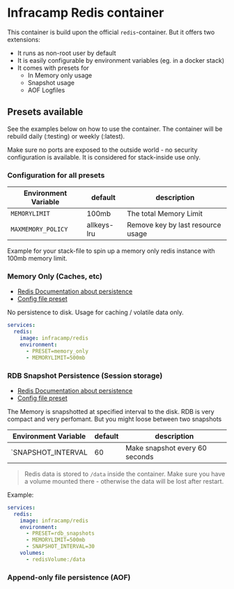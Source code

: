 # Infracamp Redis container

This container is build upon the official `redis`-container. But it offers two extensions:

- It runs as non-root user by default
- It is easily configurable by environment variables (eg. in a docker stack)
- It comes with presets for
    - In Memory only usage
    - Snapshot usage
    - AOF Logfiles

## Presets available

See the examples below on how to use the container. The container will be rebuild 
daily (:testing) or weekly (:latest).

Make sure no ports are exposed to the outside world - no security configuration is
available. It is considered for stack-inside use only.

### Configuration for all presets

| Environment Variable   | default          | description |
|------------------------|------------------|-------------|
| `MEMORYLIMIT`          | 100mb            | The total Memory Limit |
| `MAXMEMORY_POLICY`     | allkeys-lru      | Remove key by last resource usage |


Example for your stack-file to spin up a memory only redis instance with 100mb 
memory limit.



### Memory Only (Caches, etc)

- [Redis Documentation about persistence](https://redis.io/topics/persistence)
- [Config file preset](presets/memory_only.conf)

No persistence to disk. Usage for caching / volatile data only.

```yaml
services:
  redis:
    image: infracamp/redis
    environment:
      - PRESET=memory_only
      - MEMORYLIMIT=500mb
```




### RDB Snapshot Persistence (Session storage)

- [Redis Documentation about persistence](https://redis.io/topics/persistence)
- [Config file preset](presets/rdb_snapshots.conf)

The Memory is snapshotted at specified interval to the disk. RDB is very compact
and very perfomant. But you might loose between two snapshots 

| Environment Variable | default | description |
|----------------------|---------|-------------|
| `SNAPSHOT_INTERVAL     | 60            | Make snapshot every 60 seconds |


> Redis data is stored to `/data` inside the container. Make sure you have
> a volume mounted there - otherwise the data will be lost after restart.

Example:

```yaml
services:
  redis:
    image: infracamp/redis
    environment:
      - PRESET=rdb_snapshots
      - MEMORYLIMIT=500mb
      - SNAPSHOT_INTERVAL=30
    volumes:
      - redisVolume:/data
```


### Append-only file persistence (AOF)

